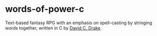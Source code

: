 words-of-power-c
================

Text-based fantasy RPG with an emphasis on spell-casting by stringing words
together, written in C by [David C. Drake](http://davidcdrake.com).
